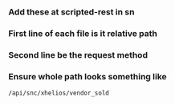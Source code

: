 ### Add these at scripted-rest in sn  
### First line of each file is it relative path  
### Second line be the request method  
### Ensure whole path looks something like  
```bash
/api/snc/xhelios/vendor_sold
```
